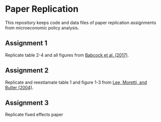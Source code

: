 # Paper Replication

This repository keeps code and data files of paper replication assignments from microeconomic policy analysis.

## Assignment 1

Replicate table 2-4 and all figures from [Babcock et al. (2017)](https://www.aeaweb.org/articles?id=10.1257/aer.20141734).

## Assignment 2

Replicate and reestiamate table 1 and figure 1-3 from [Lee, Moretti, and Butler (2004)](https://academic.oup.com/qje/article/119/3/807/1938834).

## Assignment 3

Replicate fixed effects paper
